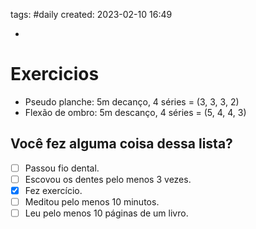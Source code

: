 tags: #daily 
created: 2023-02-10 16:49

- 

# Exercicios
- Pseudo planche: 5m decanço, 4 séries = (3, 3, 3, 2)
- Flexão de ombro: 5m descanço, 4 séries = (5, 4, 4, 3)

## Você fez alguma coisa dessa lista?
- [ ] Passou fio dental.
- [ ] Escovou os dentes pelo menos 3 vezes.
- [x] Fez exercício.
- [ ] Meditou pelo menos 10 minutos.
- [ ] Leu pelo menos 10 páginas de um livro.